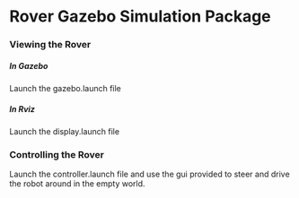 # Rover Gazebo Simulation Package

### Viewing the Rover

##### In Gazebo

Launch the gazebo.launch file

##### In Rviz

Launch the display.launch file

### Controlling the Rover

Launch the controller.launch file and use the gui provided to steer and drive the robot around in the empty world. 